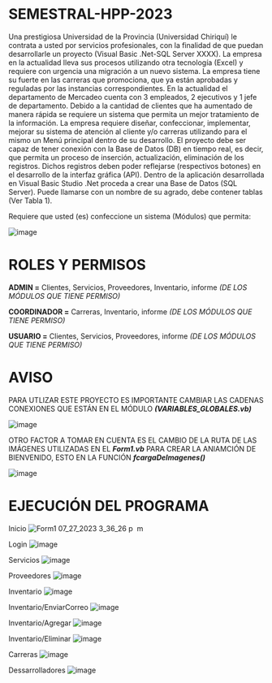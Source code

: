 # SEMESTRAL-HPP-2023


Una prestigiosa Universidad de la Provincia (Universidad Chiriquí) le contrata a usted por servicios profesionales, con la finalidad de que puedan desarrollarle un proyecto (Visual Basic .Net-SQL Server XXXX).  La empresa en la actualidad lleva sus procesos utilizando otra tecnología (Excel) y requiere con urgencia una migración a un nuevo sistema.
La empresa tiene su fuerte en las carreras que promociona, que ya están aprobadas y reguladas por las instancias correspondientes. En la actualidad el departamento de Mercadeo cuenta con 3 empleados, 2 ejecutivos y 1 jefe de departamento. Debido a la cantidad de clientes que ha aumentado de manera rápida se requiere un sistema que permita un mejor tratamiento de la información. 
La empresa requiere diseñar, confeccionar, implementar, mejorar su sistema de atención al cliente y/o carreras utilizando para el mismo un Menú principal dentro de su desarrollo. El proyecto debe ser capaz de tener conexión con la Base de Datos (DB) en tiempo real, es decir, que permita un proceso de inserción, actualización, eliminación de los registros. 
Dichos registros deben poder reflejarse (respectivos botones) en el desarrollo de la interfaz gráfica (API).
Dentro de la aplicación desarrollada en Visual Basic Studio .Net proceda a crear una Base de Datos (SQL Server). Puede llamarse con un nombre de su agrado, debe contener tablas (Ver Tabla 1). 

Requiere que usted (es) confeccione un sistema (Módulos) que permita:


![image](https://github.com/YERCKEN/SEMESTRAL-HPP-2023/assets/42678417/e0e135aa-f902-4c77-8f1c-7ee2839043be)

# ROLES Y PERMISOS

**ADMIN =** Clientes, Servicios, Proveedores, Inventario, informe _(DE LOS MÓDULOS QUE TIENE PERMISO)_

**COORDINADOR =** Carreras, Inventario, informe _(DE LOS MÓDULOS QUE TIENE PERMISO)_

**USUARIO =** Clientes, Servicios, Proveedores, informe _(DE LOS MÓDULOS QUE TIENE PERMISO)_


# AVISO

PARA UTLIZAR ESTE PROYECTO ES IMPORTANTE CAMBIAR LAS CADENAS CONEXIONES QUE ESTÁN EN EL MÓDULO ***(VARIABLES_GLOBALES.vb)***

![image](https://github.com/YERCKEN/HPP-PARCIAL-2-2023/assets/42678417/453e21f0-b4d3-4505-9f61-c2efd4a5ac60)

OTRO FACTOR A TOMAR EN CUENTA ES EL CAMBIO DE LA RUTA DE LAS IMÁGENES UTILIZADAS EN EL ***Form1.vb*** PARA CREAR LA ANIAMCIÓN DE BIENVENIDO, ESTO EN LA FUNCIÓN 
  ***fcargaDeImagenes()***

![image](https://github.com/YERCKEN/HPP-PARCIAL-2-2023/assets/42678417/ba7678cd-96f1-452d-8266-0c6d649daaa3)


# EJECUCIÓN DEL PROGRAMA


Inicio
![Form1 07_27_2023 3_36_26 p  m](https://github.com/YERCKEN/HPP-PARCIAL-2-2023/assets/42678417/69ed4f24-a4b8-4bd3-91cc-d24dde128da5)

Login
![image](https://github.com/YERCKEN/HPP-PARCIAL-2-2023/assets/42678417/8839239b-ad68-431e-b20c-8ae55cf81acc)

Servicios
![image](https://github.com/YERCKEN/HPP-PARCIAL-2-2023/assets/42678417/1dacb12f-e289-472a-bafc-6551bfa50f73)

Proveedores
![image](https://github.com/YERCKEN/HPP-PARCIAL-2-2023/assets/42678417/224551cc-d533-4e1f-bb5f-da8b5f402f17)

Inventario
![image](https://github.com/YERCKEN/HPP-PARCIAL-2-2023/assets/42678417/89a0013d-3260-4ef8-9e6a-05f30d6f68d1)

Inventario/EnviarCorreo
![image](https://github.com/YERCKEN/HPP-PARCIAL-2-2023/assets/42678417/a771c53f-792e-418c-b335-3af436e1121c)

Inventario/Agregar
![image](https://github.com/YERCKEN/HPP-PARCIAL-2-2023/assets/42678417/bc1bbc95-e821-4613-872e-050e4929bd2e)

Inventario/Eliminar
![image](https://github.com/YERCKEN/HPP-PARCIAL-2-2023/assets/42678417/453c2f94-9801-4cae-9b5e-13cc02f6a4b8)

Carreras
![image](https://github.com/YERCKEN/HPP-PARCIAL-2-2023/assets/42678417/1ce6663b-92ed-45d3-a1ae-a846447683aa)

Dessarrolladores
![image](https://github.com/YERCKEN/HPP-PARCIAL-2-2023/assets/42678417/19520d99-f672-4d25-99d6-5b41d6bbc566)
